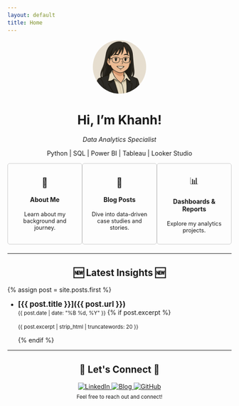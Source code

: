 ```yaml
---
layout: default
title: Home
---
```


<div align="center">
  <img src="/assets/images/github_profilepic.png" alt="Khanh's profile photo" width="120" style="border-radius: 100%;"/>
  <h1>Hi, I’m Khanh!</h1>
  <p><em>Data Analytics Specialist</em></p>
  <p>Python | SQL | Power BI | Tableau | Looker Studio </p>
</div>


<div style="display: flex; justify-content: space-around; margin-bottom: 20px;">
  <a href="/about" style="text-decoration: none; width: 300px;">
    <div style="border: 1px solid #ccc; padding: 15px; border-radius: 5px; text-align: center; height: 150px; display: flex; flex-direction: column; justify-content: center;">
      <span style="font-size: 1.5em;">👤</span><br>
      <strong>About Me</strong><br>
      <span style="font-size: 0.9em;">Learn about my background and journey.</span>
    </div>
  </a>
  <a href="/posts/" style="text-decoration: none; width: 300px;">
    <div style="border: 1px solid #ccc; padding: 15px; border-radius: 5px; text-align: center; height: 150px; display: flex; flex-direction: column; justify-content: center;">
      <span style="font-size: 1.5em;">📝</span><br>
      <strong>Blog Posts</strong><br>
      <span style="font-size: 0.9em;">Dive into data-driven case studies and stories.</span>
    </div>
  </a>
  <a href="https://github.com/dtbkhanh/Data-Analytics-and-Reports" style="text-decoration: none; width: 300px;">
    <div style="border: 1px solid #ccc; padding: 15px; border-radius: 5px; text-align: center; height: 150px; display: flex; flex-direction: column; justify-content: center;">
      <span style="font-size: 1.5em;">📊</span><br>
      <strong>Dashboards & Reports</strong><br>
      <span style="font-size: 0.9em;">Explore my analytics projects.</span>
    </div>
  </a>
</div>

---
<div align="center" style="margin-top: 20px;">
  <h2>🆕 Latest Insights 🆕</h2>
</div>

{% assign post = site.posts.first %}
- **<span style="font-size: 1.2em;">[{{ post.title }}]({{ post.url }})</span>**
  <br><small>{{ post.date | date: "%B %d, %Y" }}</small>
  {% if post.excerpt %}
    <p><small>{{ post.excerpt | strip_html | truncatewords: 20 }}</small></p>
  {% endif %}

---

<div align="center" style="margin-top: 10px;">
  <h2>🤝 Let's Connect 🤝</h2>
  <a href="https://www.linkedin.com/in/dtbkhanh/">
    <img src="https://img.shields.io/badge/LinkedIn-0A66C2?style=for-the-badge&logo=linkedin&logoColor=white" alt="LinkedIn">
  </a>
  <a href="https://dtbkhanh.github.io/">
    <img src="https://img.shields.io/badge/Blog-blue?style=for-the-badge&logo=bookstack&logoColor=white" alt="Blog">
  </a>
  <a href="https://github.com/dtbkhanh">
    <img src="https://img.shields.io/badge/GitHub-181717?style=for-the-badge&logo=github&logoColor=white" alt="GitHub">
  </a>
</div>

<div align="center" style="margin-top: 5px;">
  <small>Feel free to reach out and connect!</small>
</div>
